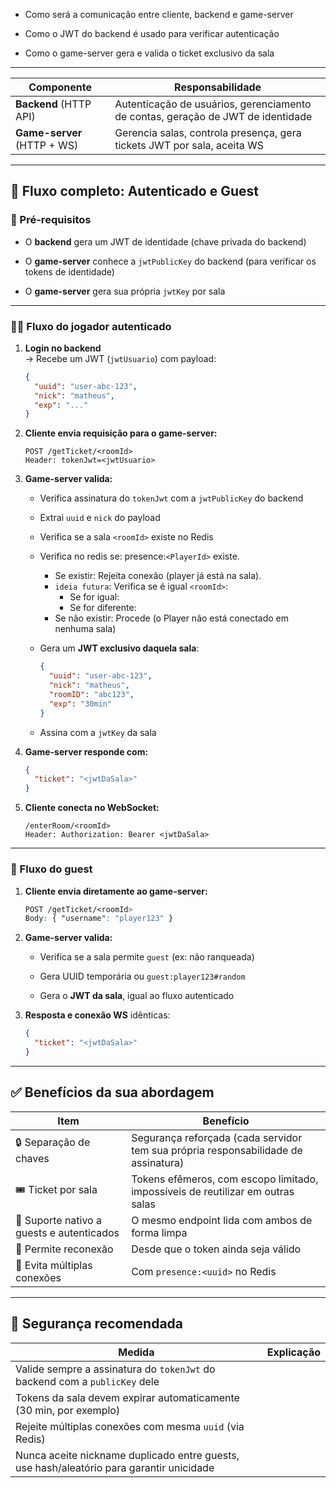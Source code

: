 -   Como será a comunicação entre cliente, backend e game-server
    
-   Como o JWT do backend é usado para verificar autenticação
    
-   Como o game-server gera e valida o ticket exclusivo da sala

---

| Componente                  | Responsabilidade                                                                |
| --------------------------- | ------------------------------------------------------------------------------- |
| **Backend** (HTTP API)      | Autenticação de usuários, gerenciamento de contas, geração de JWT de identidade |
| **Game-server** (HTTP + WS) | Gerencia salas, controla presença, gera tickets JWT por sala, aceita WS         |

---

## 🔁 Fluxo completo: Autenticado e Guest

### 🧱 Pré-requisitos

-   O **backend** gera um JWT de identidade (chave privada do backend)
    
-   O **game-server** conhece a `jwtPublicKey` do backend (para verificar os tokens de identidade)
    
-   O **game-server** gera sua própria `jwtKey` por sala

---

### 🧑‍💼 Fluxo do **jogador autenticado**

1.  **Login no backend**  
    → Recebe um JWT (`jwtUsuario`) com payload:
    
    ```json
    {
      "uuid": "user-abc-123",
      "nick": "matheus",
      "exp": "..."
    }
    ```
    
2.  **Cliente envia requisição para o game-server:**
    
    ```php-template
    POST /getTicket/<roomId>
    Header: tokenJwt=<jwtUsuario>
    ```
    
3.  **Game-server valida:**
    
    -   Verifica assinatura do `tokenJwt` com a `jwtPublicKey` do backend
        
    -   Extrai `uuid` e `nick` do payload
        
    -   Verifica se a sala `<roomId>` existe no Redis
	    
    -   Verifica no redis se: presence:`<PlayerId>` existe.
	    - Se existir: Rejeita conexão (player já está na sala).
	    - `ideia futura`: Verifica se é igual `<roomId>`:
		    - Se for igual: 
			- Se for diferente: 
		- Se não existir: Procede (o Player não está conectado em nenhuma sala)
        
    -   Gera um **JWT exclusivo daquela sala**:
        
        ```json
        {
          "uuid": "user-abc-123",
          "nick": "matheus",
          "roomID": "abc123",
          "exp": "30min"
        }
        ```
        
    -   Assina com a `jwtKey` da sala
        
4.  **Game-server responde com:**
    
    ```json
    {
      "ticket": "<jwtDaSala>"
    }
    ```
    
5.  **Cliente conecta no WebSocket:**
    
    ```php-template
    /enterRoom/<roomId>
    Header: Authorization: Bearer <jwtDaSala>
    ```
    

---

### 👤 Fluxo do **guest**

1.  **Cliente envia diretamente ao game-server:**
    
    ```css
    POST /getTicket/<roomId>
    Body: { "username": "player123" }
    ```
    
2.  **Game-server valida:**
    
    -   Verifica se a sala permite `guest` (ex: não ranqueada)
        
    -   Gera UUID temporária ou `guest:player123#random`
        
    -   Gera o **JWT da sala**, igual ao fluxo autenticado
        
3.  **Resposta e conexão WS** idênticas:
    
    ```json
    {
      "ticket": "<jwtDaSala>"
    }
    ```
    

---

## ✅ Benefícios da sua abordagem

| Item | Benefício |
| --- | --- |
| 🔒 Separação de chaves | Segurança reforçada (cada servidor tem sua própria responsabilidade de assinatura) |
| 🎟️ Ticket por sala | Tokens efêmeros, com escopo limitado, impossíveis de reutilizar em outras salas |
| 👥 Suporte nativo a guests e autenticados | O mesmo endpoint lida com ambos de forma limpa |
| 🔁 Permite reconexão | Desde que o token ainda seja válido |
| 🚫 Evita múltiplas conexões | Com `presence:<uuid>` no Redis |

---

## 🔐 Segurança recomendada

| Medida | Explicação |
| --- | --- |
| Valide sempre a assinatura do `tokenJwt` do backend com a `publicKey` dele |  |
| Tokens da sala devem expirar automaticamente (30 min, por exemplo) |  |
| Rejeite múltiplas conexões com mesma `uuid` (via Redis) |  |
| Nunca aceite nickname duplicado entre guests, use hash/aleatório para garantir unicidade |  |
